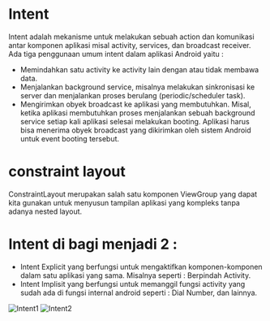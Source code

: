 # Intent
Intent adalah mekanisme untuk melakukan sebuah action dan komunikasi antar komponen aplikasi misal activity, services, dan broadcast receiver. Ada tiga penggunaan umum intent dalam aplikasi Android yaitu :
- Memindahkan satu activity ke activity lain dengan atau tidak membawa data.
- Menjalankan background service, misalnya melakukan sinkronisasi ke server dan menjalankan proses berulang (periodic/scheduler task).
- Mengirimkan obyek broadcast ke aplikasi yang membutuhkan. Misal, ketika aplikasi membutuhkan proses menjalankan sebuah background service setiap kali aplikasi selesai melakukan booting. Aplikasi harus bisa menerima obyek broadcast yang dikirimkan oleh sistem Android untuk event booting tersebut.
# constraint layout
ConstraintLayout merupakan salah satu komponen ViewGroup yang dapat kita gunakan untuk menyusun tampilan aplikasi yang kompleks tanpa adanya nested layout.
# Intent di bagi menjadi 2 :
- Intent Explicit yang berfungsi untuk mengaktifkan komponen-komponen dalam satu aplikasi yang sama. Misalnya seperti : Berpindah Activity.
- Intent Implisit yang berfungsi untuk memanggil fungsi activity yang sudah ada di fungsi internal android seperti : Dial Number, dan lainnya.

![Intent1](https://user-images.githubusercontent.com/63888291/107380730-b7b2b580-6b20-11eb-8088-dc15565c91c7.jpeg)
![Intent2](https://user-images.githubusercontent.com/63888291/107380736-ba150f80-6b20-11eb-808d-526ef9b0aae9.jpeg)
